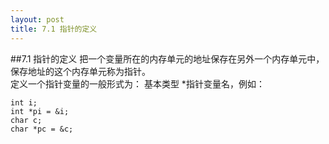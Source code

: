 ```yaml
---
layout: post
title: 7.1 指针的定义
---
```


##7.1 指针的定义
把一个变量所在的内存单元的地址保存在另外一个内存单元中，保存地址的这个内存单元称为指针。<br>
定义一个指针变量的一般形式为：
基本类型 \*指针变量名，例如：

    int i;
    int *pi = &i;
    char c;
    char *pc = &c;
